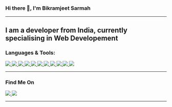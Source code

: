 
### Hi there 👋, I'm Bikramjeet Sarmah
<hr>

<h2> I am a developer from India, currently specialising in Web Developement</h2>

<!-- <div>
	<img
 	 	src="https://github-readme-stats.vercel.app/api?username=BikramjeetSarmah03&show_icons=true&theme=radical"
	/>
	<img
	     src="https://github-readme-stats.vercel.app/api/top-langs/?username=BikramjeetSarmah03&layout=compact"
	/>
</div>

<hr> -->

### Languages & Tools:
 
 <div >
 	<a href="https://www.javascript.com/" target="_blank">
        <img
        src="https://img.shields.io/badge/JavaScript-323330?style=for-the-badge&logo=javascript&logoColor=F7DF1E"
        />
    </a>	
 	<a href="https://www.nextjs.com/" target="_blank">
        <img
        src="https://img.shields.io/badge/next.js-000000?style=for-the-badge&logo=nextdotjs&logoColor=white"
        />
    </a>	
 	<a href="https://nodejs.org" target="_blank">
        <img
        src="https://img.shields.io/badge/Node.js-339933?style=for-the-badge&logo=nodedotjs&logoColor=white"
        />
    </a>	
 	<a href="https://tailwindcss.com/" target="_blank">
        <img
        src="https://img.shields.io/badge/Tailwind_CSS-38B2AC?style=for-the-badge&logo=tailwind-css&logoColor=white"
        />
    </a>	
 	<a href="https://reactjs.org/" target="_blank">
        <img
        src="https://img.shields.io/badge/React-20232A?style=for-the-badge&logo=react&logoColor=61DAFB"
        />
    </a>	
 	<a href="https://www.netlify.com/" target="_blank">
        <img
        src="https://img.shields.io/badge/Netlify-430098?style=for-the-badge&logo=netlify&logoColor=white"
        />
    </a>	
 	<a href="https://vercel.com/" target="_blank">
        <img
        src="https://img.shields.io/badge/Vercel-000000?style=for-the-badge&logo=vercel&logoColor=white"
        />
    </a>	
 	<a href="https://www.mongodb.com/" target="_blank">
        <img
        src=" 	https://img.shields.io/badge/MongoDB-4EA94B?style=for-the-badge&logo=mongodb&logoColor=white"
        />
    </a>	
 	<a href="https://www.firebase.com/" target="_blank">
        <img
        src="https://img.shields.io/badge/firebase-ffca28?style=for-the-badge&logo=firebase&logoColor=black"
        />
    </a>	
 	<a href="https://www.bootstrap.com/" target="_blank">
        <img
        src="https://img.shields.io/badge/Bootstrap-563D7C?style=for-the-badge&logo=bootstrap&logoColor=white"
        />
    </a>	
 	<a href="https://mui.com/" target="_blank">
        <img
        src="https://img.shields.io/badge/Material%20UI-007FFF?style=for-the-badge&logo=mui&logoColor=white"
        />
    </a>	
	
</div>


<hr/>

### Find Me On

<div>
    <a href="https://codepen.io/bikramjeetsarmah03" target="_blank">
    <img
    src="https://img.shields.io/badge/Codepen-000000?style=for-the-badge&logo=codepen&logoColor=white"
    />
    </a>	
    <a href="https://www.instagram.com/bikram_jeet_sarmah/" target="_blank">
    <img
    src="https://img.shields.io/badge/Instagram-E4405F?style=for-the-badge&logo=instagram&logoColor=white"
    />
    </a>	
</div>
<hr/>
 
